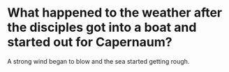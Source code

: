 # What happened to the weather after the disciples got into a boat and started out for Capernaum?

A strong wind began to blow and the sea started getting rough.
